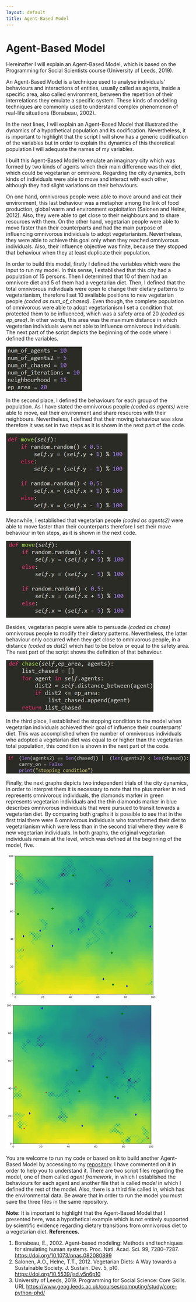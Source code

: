 ```yaml
---
layout: default 
title: Agent-Based Model
---
```

**Agent-Based Model**
======

Hereinafter I will explain an Agent-Based Model, which is based on the Programming for Social Scientists course (University of Leeds, 2019).

An Agent-Based Model is a technique used to analyse individuals’ behaviours and interactions of entities, usually called as agents, inside a specific area, also called environment, between the repetition of their interrelations they emulate a specific system. These kinds of modelling techniques are commonly used to understand complex phenomenon of real-life situations (Bonabeau, 2002).

In the next lines, I will explain an Agent-Based Model that illustrated the dynamics of a hypothetical population and its codification. Nevertheless, it is important to highlight that the script I will show has a generic codification of the variables but in order to explain the dynamics of this theoretical population I will adequate the names of my variables.

I built this Agent-Based Model to emulate an imaginary city which was formed by two kinds of agents which their main difference was their diet, which could be vegetarian or omnivore. Regarding the city dynamics, both kinds of individuals were able to move and interact with each other, although they had slight variations on their behaviours.

On one hand, omnivorous people were able to move around and eat their environment, this last behaviour was a metaphor among the link of food production, global warm and environment exploitation (Salonen and Helne, 2012). Also, they were able to get close to their neighbours and to share resources with them. On the other hand, vegetarian people were able to move faster than their counterparts and had the main purpose of influencing omnivorous individuals to adopt vegetarianism. Nevertheless, they were able to achieve this goal only when they reached omnivorous individuals. Also, their influence objective was finite, because they stopped that behaviour when they at least duplicate their population.

In order to build this model, firstly I defined the variables which were the input to run my model. In this sense, I established that this city had a population of 15 persons. Then I determined that 10 of them had an omnivore diet and 5 of them had a vegetarian diet. Then, I defined that the total omnivorous individuals were open to change their dietary patterns to vegetarianism, therefore I set 10 available positions to new vegetarian people *(coded as num_of_chased)*. Even though, the complete population of omnivorous were able to adopt vegetarianism I set a condition that protected them to be influenced, which was a safety area of 20 *(coded as ep_area)*. In other words, this area was the maximum distance in which vegetarian individuals were not able to influence omnivorous individuals. The next part of the script depicts the beginning of the code where I defined the variables.

![fig_1](/assets/fig_1.jpg)

In the second place, I defined the behaviours for each group of the population. As I have stated the omnivorous people *(coded as agents)* were able to move, eat their environment and share resources with their neighbours. Nevertheless, I defined that their moving behaviour was slow therefore it was set in two steps as it is shown in the next part of the code.

![fig_2](/assets/fig_2.jpg)

Meanwhile, I established that vegetarian people *(coded as agents2)* were able to move faster than their counterparts therefore I set their move behaviour in ten steps, as it is shown in the next code. 

![fig_3](/assets/fig_3.jpg)

Besides, vegetarian people were able to persuade *(coded as chase)* omnivorous people to modify their dietary patterns. Nevertheless, the latter behaviour only occurred when they get close to omnivorous people, in a distance *(coded as dist2)* which had to be below or equal to the safety area. The next part of the script shows the definition of that behaviour. 
 
![fig_4](/assets/fig_4.jpg)

In the third place, I established the stopping condition to the model when vegetarian individuals achieved their goal of influence their counterparts’ diet. This was accomplished when the number of omnivorous individuals who adopted a vegetarian diet was equal to or higher than the vegetarian total population, this condition is shown in the next part of the code.

![fig_5](/assets/fig_5.jpg)

Finally, the next graphs depicts two independent trials of the city dynamics, in order to interpret them it is necessary to note that the plus marker in red represents omnivorous individuals, the diamonds marker in green represents vegetarian individuals and the thin diamonds marker in blue describes omnivorous individuals that were pursued to transit towards a vegetarian diet. By comparing both graphs it is possible to see that in the first trial there were 6 omnivorous individuals who transformed their diet to vegetarianism which were less than in the second trial where they were 8 new vegetarian individuals. In both graphs, the original vegetarian individuals remain at the level, which was defined at the beginning of the model, five.

![fig_6](/assets/fig_6.jpg)                                                         ![fig_7](/assets/fig_7.jpg)

You are welcome to run my code or based on it to build another Agent-Based Model by accessing to my [repository](https://github.com/fernanda-ig/github.io/tree/master/repository). I have commented on it in order to help you to understand it. There are two script files regarding the model, one of them called *agent framework*, in which I established the behaviours for each agent and another file that is called *model* in which I defined the rest of the model. Also, there is a third file called *in*, which has the environmental data. Be aware that in order to run the model you must save the three files in the same repository.

**Note:** It is important to highlight that the Agent-Based Model that I presented here, was a hypothetical example which is not entirely supported by scientific evidence regarding dietary transitions from omnivorous diet to a vegetarian diet. 
**References.**
1. Bonabeau, E., 2002. Agent-based modeling: Methods and techniques for simulating human systems. Proc. Natl. Acad. Sci. 99, 7280–7287. https://doi.org/10.1073/pnas.082080899
2. Salonen, A.O., Helne, T.T., 2012. Vegetarian Diets: A Way towards a Sustainable Society. J. Sustain. Dev. 5, p10. https://doi.org/10.5539/jsd.v5n6p10
3. University of Leeds, 2019. Programming for Social Science: Core Skills. URL https://www.geog.leeds.ac.uk/courses/computing/study/core-python-phd/


